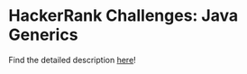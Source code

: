 # HackerRank Challenges: Java Generics

Find the detailed description [here](https://www.hackerrank.com/challenges/java-generics/problem)!